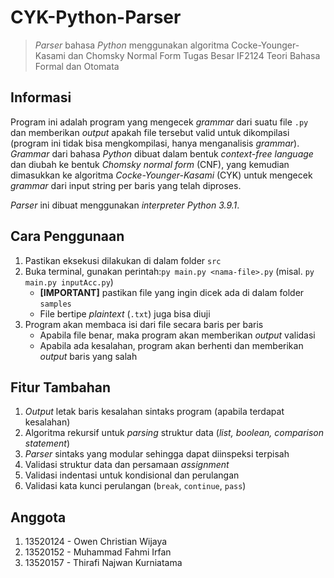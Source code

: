 # CYK-Python-Parser
> _Parser_ bahasa _Python_ menggunakan algoritma Cocke-Younger-Kasami dan Chomsky Normal Form
> Tugas Besar IF2124 Teori Bahasa Formal dan Otomata


## Informasi
Program ini adalah program yang mengecek _grammar_ dari suatu file `.py` dan memberikan _output_ apakah file tersebut valid untuk dikompilasi (program ini tidak bisa mengkompilasi, hanya menganalisis _grammar_). _Grammar_ dari bahasa _Python_ dibuat dalam bentuk _context-free language_ dan diubah ke bentuk _Chomsky normal form_ (CNF), yang kemudian dimasukkan ke algoritma _Cocke-Younger-Kasami_ (CYK) untuk mengecek _grammar_ dari input string per baris yang telah diproses.

_Parser_ ini dibuat menggunakan _interpreter Python 3.9.1_.


## Cara Penggunaan
1. Pastikan eksekusi dilakukan di dalam folder `src`
2. Buka terminal, gunakan perintah:`py main.py <nama-file>.py` (misal. `py main.py inputAcc.py`)
    * **[IMPORTANT]** pastikan file yang ingin dicek ada di dalam folder `samples`
    * File bertipe _plaintext_ (`.txt`) juga bisa diuji
3. Program akan membaca isi dari file secara baris per baris
    * Apabila file benar, maka program akan memberikan _output_ validasi
    * Apabila ada kesalahan, program akan berhenti dan memberikan _output_ baris yang salah

## Fitur Tambahan
1. _Output_ letak baris kesalahan sintaks program (apabila terdapat kesalahan)
2. Algoritma rekursif untuk _parsing_ struktur data (_list, boolean, comparison statement_)
3. _Parser_ sintaks yang modular sehingga dapat diinspeksi terpisah
4. Validasi struktur data dan persamaan _assignment_
5. Validasi indentasi untuk kondisional dan perulangan
6. Validasi kata kunci perulangan (`break`, `continue`, `pass`)

## Anggota
1. 13520124 - Owen Christian Wijaya
2. 13520152 - Muhammad Fahmi Irfan
3. 13520157 - Thirafi Najwan Kurniatama
